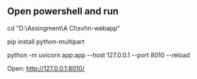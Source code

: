 Open powershell and run 
----------------------------------------
cd "D:\Assingment\A CI\svhn-webapp"

pip install python-multipart

python -m uvicorn app:app --host 127.0.0.1 --port 8010 --reload

Open: http://127.0.0.1:8010/

